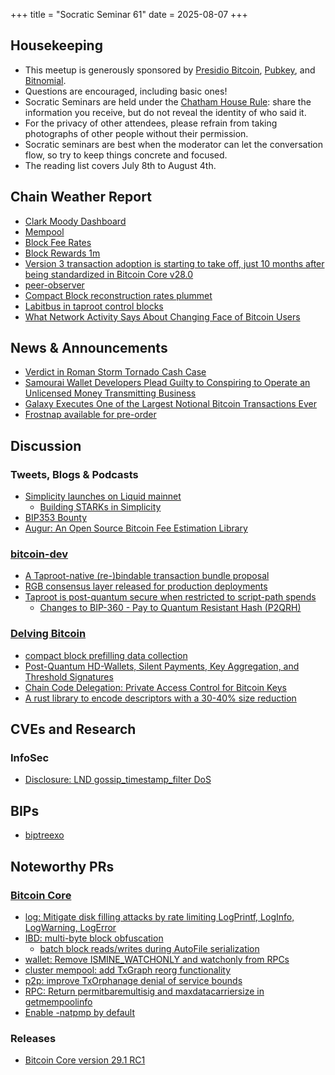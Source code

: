 +++
title = "Socratic Seminar 61"
date = 2025-08-07
+++

Housekeeping
------------

- This meetup is generously sponsored by [Presidio Bitcoin](https://www.presidiobitcoin.org/), [Pubkey](https://pubkey.bar/), and [Bitnomial](https://bitnomial.com).
- Questions are encouraged, including basic ones!
- Socratic Seminars are held under the [Chatham House Rule](https://www.chathamhouse.org/about-us/chatham-house-rule): share the information you receive, but do not reveal the identity of who said it.
- For the privacy of other attendees, please refrain from taking photographs of other people without their permission.
- Socratic seminars are best when the moderator can let the conversation flow, so try to keep things concrete and focused.
- The reading list covers July 8th to August 4th.

Chain Weather Report
--------------------

- [Clark Moody Dashboard](https://dashboard.clarkmoody.com/)
- [Mempool](https://mempool.space/graphs/mempool#1m)
- [Block Fee Rates](https://mempool.space/graphs/mining/block-fee-rates#1m)
- [Block Rewards 1m](https://mempool.space/graphs/mining/block-rewards#1m)
- [Version 3 transaction adoption is starting to take off, just 10 months after being standardized in Bitcoin Core v28.0](https://x.com/mononautical/status/1951856672038662524)
- [peer-observer](https://b10c.me/projects/024-peer-observer/)
- [Compact Block reconstruction rates plummet](https://delvingbitcoin.org/t/stats-on-compact-block-reconstructions/1052/35)
- [Labitbus in taproot control blocks](https://x.com/mononautical/status/1951683985957851367)
- [What Network Activity Says About Changing Face of Bitcoin Users](https://www.nydig.com/research/what-network-activity-says-about-changing-face-of-bitcoin-users)

News & Announcements
--------------------

- [Verdict in Roman Storm Tornado Cash Case](https://b10c.me/projects/024-peer-observer/)
- [Samourai Wallet Developers Plead Guilty to Conspiring to Operate an Unlicensed Money Transmitting Business](https://bitcoinmagazine.com/news/samourai-wallet-developers-plead-guilty)
- [Galaxy Executes One of the Largest Notional Bitcoin Transactions Ever](https://investor.galaxy.com/news/news-details/2025/Galaxy-Executes-One-of-the-Largest-Notional-Bitcoin-Transactions-Ever/default.aspx)
- [Frostnap available for pre-order](https://frostsnap.com)

Discussion
----------

### Tweets, Blogs & Podcasts

- [Simplicity launches on Liquid mainnet](https://blog.blockstream.com/simplicity-launches-on-liquid-mainnet/)
  - [Building STARKs in Simplicity](https://starkware.co/blog/building-starks-in-simplicity/)
- [BIP353 Bounty](https://x.com/TheBlueMatt/status/1945603864666743240)
- [Augur: An Open Source Bitcoin Fee Estimation Library](https://engineering.block.xyz/blog/augur-an-open-source-bitcoin-fee-estimation-library)

### [bitcoin-dev](https://groups.google.com/g/bitcoindev)

- [A Taproot-native (re-)bindable transaction bundle proposal](https://groups.google.com/g/bitcoindev/c/5wLThgegha4)
- [RGB consensus layer released for production deployments](https://groups.google.com/g/bitcoindev/c/LzMGclBdaUc)
- [Taproot is post-quantum secure when restricted to script-path spends](https://groups.google.com/g/bitcoindev/c/ydE5u5C0xVc)
  - [Changes to BIP-360 - Pay to Quantum Resistant Hash (P2QRH)](https://delvingbitcoin.org/t/changes-to-bip-360-pay-to-quantum-resistant-hash-p2qrh)  

### [Delving Bitcoin](https://delvingbitcoin.org/)

- [compact block prefilling data collection](https://delvingbitcoin.org/t/stats-on-compact-block-reconstructions/1052/34)
- [Post-Quantum HD-Wallets, Silent Payments, Key Aggregation, and Threshold Signatures](https://delvingbitcoin.org/t/post-quantum-hd-wallets-silent-payments-key-aggregation-and-threshold-signatures)
- [Chain Code Delegation: Private Access Control for Bitcoin Keys](https://delvingbitcoin.org/t/chain-code-delegation-private-access-control-for-bitcoin-keys)
- [A rust library to encode descriptors with a 30-40% size reduction](https://delvingbitcoin.org/t/a-rust-library-to-encode-descriptors-with-a-30-40-size-reduction)

CVEs and Research
-----------------

### InfoSec
- [Disclosure: LND gossip_timestamp_filter DoS](https://delvingbitcoin.org/t/disclosure-lnd-gossip-timestamp-filter-dos/1859)

BIPs
----

- [biptreexo](https://github.com/utreexo/biptreexo)

Noteworthy PRs
--------------

### [Bitcoin Core](https://github.com/bitcoin/bitcoin)
- [log: Mitigate disk filling attacks by rate limiting LogPrintf, LogInfo, LogWarning, LogError](https://github.com/bitcoin/bitcoin/pull/32604)
- [IBD: multi-byte block obfuscation](https://github.com/bitcoin/bitcoin/pull/31144)
  - [batch block reads/writes during AutoFile serialization](https://github.com/bitcoin/bitcoin/pull/31551)
- [wallet: Remove ISMINE_WATCHONLY and watchonly from RPCs](https://github.com/bitcoin/bitcoin/pull/32618)
- [cluster mempool: add TxGraph reorg functionality](https://github.com/bitcoin/bitcoin/pull/31553)
- [p2p: improve TxOrphanage denial of service bounds](https://github.com/bitcoin/bitcoin/pull/31829)
- [RPC: Return permitbaremultisig and maxdatacarriersize in getmempoolinfo](https://github.com/bitcoin/bitcoin/pull/29954)
- [Enable -natpmp by default](https://github.com/bitcoin/bitcoin/pull/33004)

### Releases 
- [Bitcoin Core version 29.1 RC1](https://github.com/bitcoin/bitcoin/blob/v29.1rc1/doc/release-notes.md)
